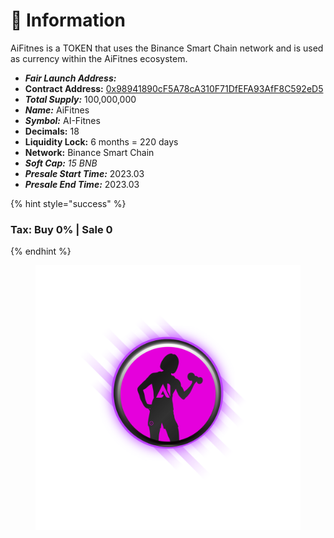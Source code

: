 # 📜 Information

AiFitnes is a TOKEN that uses the Binance Smart Chain network and is used as currency within the AiFitnes ecosystem.

* _**Fair Launch Address:**_&#x20;
* **Contract Address:** [0x98941890cF5A78cA310F71DfEFA93AfF8C592eD5](https://bscscan.com/token/0x98941890cf5a78ca310f71dfefa93aff8c592ed5)
* _**Total Supply:**_ 100,000,000&#x20;
* _**Name:**_ AiFitnes
* _**Symbol:**_ AI-Fitnes
* **Decimals:** 18
* **Liquidity Lock:** 6 months = 220 days
* **Network:**  Binance Smart Chain&#x20;
* _**Soft Cap:** 15 BNB_
* _**Presale Start Time:**_ 2023.03&#x20;
* _**Presale End Time:**_ 2023.03&#x20;

{% hint style="success" %}
### Tax:    Buy  0% | Sale 0 <a href="#fees-purchase-0-and-sale-0" id="fees-purchase-0-and-sale-0"></a>
{% endhint %}



<mark style="color:purple;"></mark>

<mark style="color:purple;"></mark>

<figure><img src=".gitbook/assets/logo (1).png" alt=""><figcaption></figcaption></figure>
